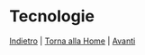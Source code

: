 # Tecnologie

[Indietro](4-design_di_dettaglio.md) | [Torna alla Home](index.md) | [Avanti](6-implementazione.md)